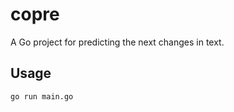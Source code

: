 # copre

A Go project for predicting the next changes in text.

## Usage

```bash
go run main.go
``` 
